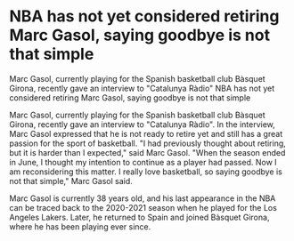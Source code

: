 # NBA has not yet considered retiring Marc Gasol, saying goodbye is not that simple

Marc Gasol, currently playing for the Spanish basketball club Bàsquet Girona, recently gave an interview to "Catalunya Ràdio" 
 NBA has not yet considered retiring Marc Gasol, saying goodbye is not that simple

Marc Gasol, currently playing for the Spanish basketball club Bàsquet Girona, recently gave an interview to "Catalunya Ràdio". In the interview, Marc Gasol expressed that he is not ready to retire yet and still has a great passion for the sport of basketball. "I had previously thought about retiring, but it is harder than I expected," said Marc Gasol. "When the season ended in June, I thought my intention to continue as a player had passed. Now I am reconsidering this matter. I really love basketball, so saying goodbye is not that simple," Marc Gasol said.

Marc Gasol is currently 38 years old, and his last appearance in the NBA can be traced back to the 2020-2021 season when he played for the Los Angeles Lakers. Later, he returned to Spain and joined Bàsquet Girona, where he has been playing ever since.